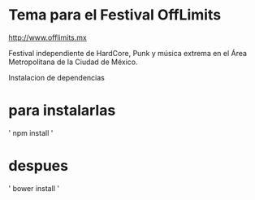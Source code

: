 # Tema para el Festival OffLimits

http://www.offlimits.mx

Festival independiente de HardCore, Punk y música extrema en el Área Metropolitana de la Ciudad de México.

Instalacion de dependencias

# para instalarlas
 ' npm install '
# despues
 ' bower install '
